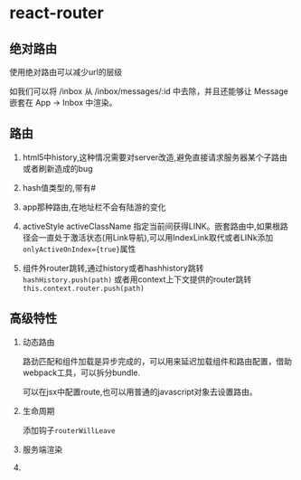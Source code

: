 # react-router

## 绝对路由

使用绝对路由可以减少url的层级

如我们可以将 /inbox 从 /inbox/messages/:id 中去除，并且还能够让 Message 嵌套在 App -> Inbox 中渲染。


## 路由

1. html5中history,这种情况需要对server改造,避免直接请求服务器某个子路由或者刷新造成的bug

1. hash值类型的,带有#

1. app那种路由,在地址栏不会有陆游的变化

1. activeStyle  activeClassName 指定当前间获得LINK。嵌套路由中,如果根路径会一直处于激活状态(用Link导航),可以用IndexLink取代或者LINk添加`onlyActiveOnIndex={true}`属性

1. 组件外router跳转,通过history或者hashhistory跳转
    `hashHistory.push(path)`
    或者用context上下文提供的router跳转
    `this.context.router.push(path)`

## 高级特性

1. 动态路由

    路劲匹配和组件加载是异步完成的，可以用来延迟加载组件和路由配置，借助webpack工具，可以拆分bundle.

    可以在jsx中配置route,也可以用普通的javascript对象去设置路由。

1. 生命周期

    添加钩子`routerWillLeave`

1. 服务端渲染

1. 

    









